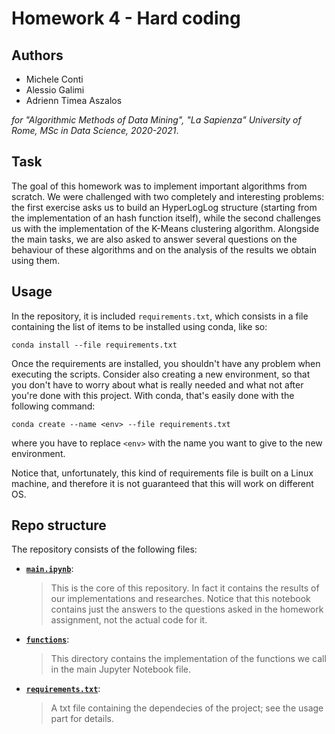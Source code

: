 # Homework 4 - Hard coding
## Authors
* Michele Conti
* Alessio Galimi
* Adrienn Timea Aszalos

*for "Algorithmic Methods of Data Mining", "La Sapienza" University of Rome, MSc in Data Science, 2020-2021*.
## Task
The goal of this homework was to implement important algorithms from scratch. We were challenged with two completely and interesting problems: the first exercise asks us to build an HyperLogLog structure (starting from the implementation of an hash function itself), while the second challenges us with the implementation of the K-Means clustering algorithm. Alongside the main tasks, we are also asked to answer several questions on the behaviour of these algorithms and on the analysis of the results we obtain using them.
## Usage
In the repository, it is included `requirements.txt`, which consists in a file containing the list of items to be installed using conda, like so:

`conda install --file requirements.txt`

Once the requirements are installed, you shouldn't have any problem when executing the scripts. Consider also creating a new environment, so that you don't have to worry about what is really needed and what not after you're done with this project. With conda, that's easily done with the following command:

`conda create --name <env> --file requirements.txt`

where you have to replace `<env>` with the name you want to give to the new environment.

Notice that, unfortunately, this kind of requirements file is built on a Linux machine, and therefore it is not guaranteed that this will work on different OS.
## Repo structure
The repository consists of the following files:
* [__`main.ipynb`__](../main/main.ipynb):
    > This is the core of this repository. In fact it contains the results of our implementations and researches. Notice that this notebook contains just the answers to the questions asked in the homework assignment, not the actual code for it.
* [__`functions`__](../main/functions):
    > This directory contains the implementation of the functions we call in the main Jupyter Notebook file.
* [__`requirements.txt`__](../main/requirements.txt):
    > A txt file containing the dependecies of the project; see the usage part for details.
